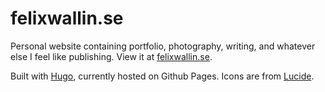 # felixwallin.se

Personal website containing portfolio, photography, writing, and whatever else I feel like publishing. View it at [felixwallin.se](https://felixwallin.se/).

Built with [Hugo](https://gohugo.io/), currently hosted on Github Pages. Icons are from [Lucide](https://lucide.dev/).
